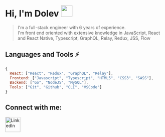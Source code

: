# Hi, I'm Dolev <img width="36px" src="https://user-images.githubusercontent.com/1303154/88677602-1635ba80-d120-11ea-84d8-d263ba5fc3c0.gif" />

 > I'm a full-stack engineer with 6 years of experience. <br> I'm front end oriented with extensive knowledge in JavaScript, React and React Native, Typescript, GraphQL, Relay, Redux, JSS, Flow

## Languages and Tools :zap:

```javascript
{
  React: ["React", "Redux", "GraphQL", "Relay"],
  Frontend: ["Javascript", "Typescript", "HTML5", "CSS3", "SASS"],
  Backend: ["Go", "NodeJS", "MySQL"],
  Tools: ["Git", "Github", "CLI", "VSCode"]
}
```


## Connect with me:

[<img align="left" alt="LinkedIn" width="48px" src="https://camo.githubusercontent.com/c8a9c5b414cd812ad6a97a46c29af67239ddaeae08c41724ff7d945fb4c047e5/68747470733a2f2f6564656e742e6769746875622e696f2f537570657254696e7949636f6e732f696d616765732f7376672f6c696e6b6564696e2e737667" />][linkedin]

[linkedin]: https://www.linkedin.com/in/dolev-hadar/

<!---
dlvhdr/dlvhdr is a ✨ special ✨ repository because its `README.md` (this file) appears on your GitHub profile.
You can click the Preview link to take a look at your changes.
--->
